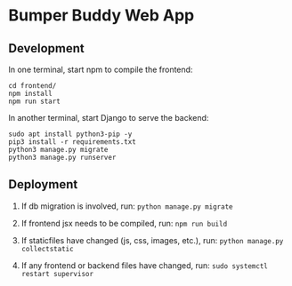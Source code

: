# Bumper Buddy Web App

## Development
In one terminal, start npm to compile the frontend:
```
cd frontend/
npm install
npm run start
```

In another terminal, start Django to serve the backend:
```
sudo apt install python3-pip -y
pip3 install -r requirements.txt
python3 manage.py migrate
python3 manage.py runserver
```

## Deployment
1. If db migration is involved, run:
`python manage.py migrate`

2. If frontend jsx needs to be compiled, run:
`npm run build`

3. If staticfiles have changed (js, css, images, etc.), run:
`python manage.py collectstatic`

4. If any frontend or backend files have changed, run:
`sudo systemctl restart supervisor`
